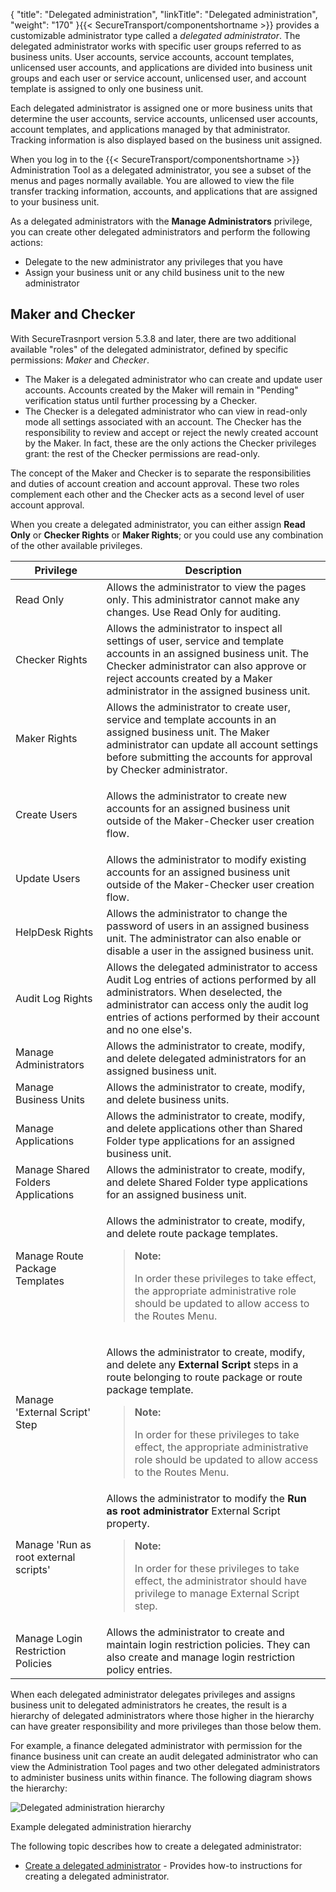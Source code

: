 {
    "title": "Delegated administration",
    "linkTitle": "Delegated administration",
    "weight": "170"
}{{< SecureTransport/componentshortname  >}} provides a customizable administrator type called a *delegated administrator*. The delegated administrator works with specific user groups referred to as business units. User accounts, service accounts, account templates, unlicensed user accounts, and applications are divided into business unit groups and each user or service account, unlicensed user, and account template is assigned to only one business unit.

Each delegated administrator is assigned one or more business units that determine the user accounts, service accounts, unlicensed user accounts, account templates, and applications managed by that administrator. Tracking information is also displayed based on the business unit assigned.

When you log in to the {{< SecureTransport/componentshortname  >}} Administration Tool as a delegated administrator, you see a subset of the menus and pages normally available. You are allowed to view the file transfer tracking information, accounts, and applications that are assigned to your business unit.

As a delegated administrators with the **Manage Administrators** privilege, you can create other delegated administrators and perform the following actions:

-   Delegate to the new administrator any privileges that you have
-   Assign your business unit or any child business unit to the new administrator

## Maker and Checker

With SecureTrasnport version 5.3.8 and later, there are two additional available "roles" of the delegated administrator, defined by specific permissions: *Maker* and *Checker*.

-   The Maker is a delegated administrator who can create and update user accounts. Accounts created by the Maker will remain in "Pending" verification status until further processing by a Checker.
-   The Checker is a delegated administrator who can view in read-only mode all settings associated with an account. The Checker has the responsibility to review and accept or reject the newly created account by the Maker. In fact, these are the only actions the Checker privileges grant: the rest of the Checker permissions are read-only.

The concept of the Maker and Checker is to separate the responsibilities and duties of account creation and account approval. These two roles complement each other and the Checker acts as a second level of user account approval.

When you create a delegated administrator, you can either assign **Read Only** or **Checker Rights** or **Maker Rights**; or you could use any combination of the other available privileges.

<table>
   <thead>
      <tr>
<th class="HeadE-Column1-Header1">Privilege         </th>
<th class="HeadD-Column1-Header1">Description         </th>
      </tr>
   </thead>
   <tbody>
      <tr>
         <td>Read Only         </td>
         <td>Allows the administrator to view the pages only. This administrator cannot make any changes. Use Read Only for auditing.         </td>
      </tr>
      <tr>
         <td>Checker Rights         </td>
         <td>Allows the administrator to inspect all settings of user, service and template accounts in an assigned business unit. The Checker administrator can also approve or reject accounts created by a Maker administrator in the assigned business unit.         </td>
      </tr>
      <tr>
         <td>Maker Rights         </td>
         <td>Allows the administrator to create user, service and template accounts in an assigned business unit. The Maker administrator can update all account settings before submitting the accounts for approval by Checker administrator.         </td>
      </tr>
      <tr>
         <td>Create Users         </td>
         <td><p>Allows the administrator to create new accounts for an assigned business unit outside of the Maker-Checker user creation flow.</p>         </td>
      </tr>
      <tr>
         <td>Update Users         </td>
         <td>Allows the administrator to modify existing accounts for an assigned business unit outside of the Maker-Checker user creation flow.         </td>
      </tr>
      <tr>
         <td>HelpDesk Rights         </td>
         <td>Allows the administrator to change the password of users in an assigned business unit. The administrator can also enable or disable a user in the assigned business unit.         </td>
      </tr>
      <tr>
         <td>Audit Log Rights         </td>
         <td>Allows the delegated administrator to access Audit Log entries of actions performed by all administrators. When deselected, the administrator can access only the audit log entries of actions performed by their account and no one else's.         </td>
      </tr>
      <tr>
         <td>Manage Administrators         </td>
         <td>Allows the administrator to create, modify, and delete delegated administrators for an assigned business unit.         </td>
      </tr>
      <tr>
         <td>Manage Business Units         </td>
         <td>Allows the administrator to create, modify, and delete business units.         </td>
      </tr>
      <tr>
         <td>Manage Applications         </td>
         <td>Allows the administrator to create, modify, and delete applications other than Shared Folder type applications for an assigned business unit.         </td>
      </tr>
      <tr>
         <td>Manage Shared Folders Applications         </td>
         <td>Allows the administrator to create, modify, and delete Shared Folder type applications for an assigned business unit.         </td>
      </tr>
      <tr>
         <td>Manage Route Package Templates         </td>
         <td><p>Allows the administrator to create, modify, and delete route package templates.</p>
<blockquote>
<p><strong>Note:</strong></p>
<p>In order these privileges to take effect, the appropriate administrative role should be updated to allow access to the Routes Menu.</p>
</blockquote>         </td>
      </tr>
      <tr>
         <td>Manage 'External Script' Step         </td>
         <td><p>Allows the administrator to create, modify, and delete any <strong>External Script</strong> steps in a route belonging to route package or route package template.</p>
<blockquote>
<p><strong>Note:</strong></p>
<p>In order for these privileges to take effect, the appropriate administrative role should be updated to allow access to the Routes Menu.</p>
</blockquote>         </td>
      </tr>
      <tr>
         <td>Manage 'Run as root external scripts'         </td>
         <td>Allows the administrator to modify the <strong>Run as root administrator</strong> External Script property.
<blockquote>
<p><strong>Note:</strong></p>
<p>In order for these privileges to take effect, the administrator should have privilege to manage External Script step.</p>
</blockquote>         </td>
      </tr>
      <tr>
         <td>Manage Login Restriction Policies         </td>
         <td>Allows the administrator to create and maintain login restriction policies. They can also create and manage login restriction policy entries.         </td>
      </tr>
   </tbody>
</table>

When each delegated administrator delegates privileges and assigns business unit to delegated administrators he creates, the result is a hierarchy of delegated administrators where those higher in the hierarchy can have greater responsibility and more privileges than those below them.

For example, a finance delegated administrator with permission for the finance business unit can create an audit delegated administrator who can view the Administration Tool pages and two other delegated administrators to administer business units within finance. The following diagram shows the hierarchy:

<img src="/Images/SecureTransport/DelegatedAdmin_Example.png" class="maxWidth" alt="Delegated administration hierarchy" />

Example delegated administration hierarchy

The following topic describes how to create a delegated administrator:

-   <a href="t_st_create_delegated_administrator" class="MCXref xref">Create a delegated administrator</a> - Provides how-to instructions for creating a delegated administrator.
